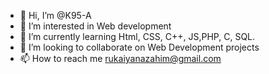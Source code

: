 - 👋 Hi, I’m @K95-A
- 👀 I’m interested in Web development
- 🌱 I’m currently learning Html, CSS, C++, JS,PHP, C, SQL.
- 💞️ I’m looking to collaborate on Web Development projects
- 📫 How to reach me rukaiyanazahim@gmail.com

<!---
K95-A/K95-A is a ✨ special ✨ repository because its `README.md` (this file) appears on your GitHub profile.
You can click the Preview link to take a look at your changes.
--->
